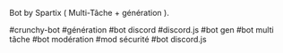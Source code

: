 Bot by Spartix ( Multi-Tâche + génération ).

#crunchy-bot
#génération
#bot discord
#discord.js
#bot gen
#bot multi tâche
#bot modération
#mod sécurité
#bot discord.js
